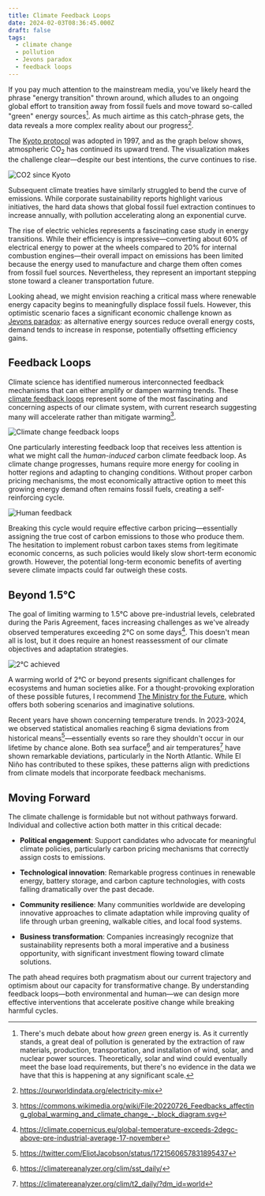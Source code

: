 ```yaml
---
title: Climate Feedback Loops
date: 2024-02-03T08:36:45.000Z
draft: false
tags:
  - climate change
  - pollution
  - Jevons paradox
  - feedback loops
---
```


If you pay much attention to the mainstream media, you've likely heard the phrase "energy transition" thrown around, which alludes to an ongoing global effort to transition away from fossil fuels and move toward so-called "green" energy sources[^1]. As much airtime as this catch-phrase gets, the data reveals a more complex reality about our progress[^2].

The [Kyoto protocol](https://en.wikipedia.org/wiki/Kyoto_Protocol) was adopted in 1997, and as the graph below shows, atmospheric CO<sub>2</sub> has continued its upward trend. The visualization makes the challenge clear—despite our best intentions, the curve continues to rise.

![CO2 since Kyoto](co2-data.png "CO<sub>2</sub> levels since 1997, the year the Kyoto protocol was adopted")

Subsequent climate treaties have similarly struggled to bend the curve of emissions. While corporate sustainability reports highlight various initiatives, the hard data shows that global fossil fuel extraction continues to increase annually, with pollution accelerating along an exponential curve.

The rise of electric vehicles represents a fascinating case study in energy transitions. While their efficiency is impressive—converting about 60% of electrical energy to power at the wheels compared to 20% for internal combustion engines—their overall impact on emissions has been limited because the energy used to manufacture and charge them often comes from fossil fuel sources. Nevertheless, they represent an important stepping stone toward a cleaner transportation future.

Looking ahead, we might envision reaching a critical mass where renewable energy capacity begins to meaningfully displace fossil fuels. However, this optimistic scenario faces a significant economic challenge known as [Jevons paradox](https://en.wikipedia.org/wiki/Jevons_paradox): as alternative energy sources reduce overall energy costs, demand tends to increase in response, potentially offsetting efficiency gains.

## Feedback Loops

Climate science has identified numerous interconnected feedback mechanisms that can either amplify or dampen warming trends. These [climate feedback loops](https://en.wikipedia.org/wiki/Climate_change_feedback) represent some of the most fascinating and concerning aspects of our climate system, with current research suggesting many will accelerate rather than mitigate warming[^3].

![Climate change feedback loops](feedback.png "Climate change feedback loops")

One particularly interesting feedback loop that receives less attention is what we might call the _human-induced_ carbon climate feedback loop. As climate change progresses, humans require more energy for cooling in hotter regions and adapting to changing conditions. Without proper carbon pricing mechanisms, the most economically attractive option to meet this growing energy demand often remains fossil fuels, creating a self-reinforcing cycle.

![Human feedback](human-feedback.png "Human-induced climate feedback loop")

Breaking this cycle would require effective carbon pricing—essentially assigning the true cost of carbon emissions to those who produce them. The hesitation to implement robust carbon taxes stems from legitimate economic concerns, as such policies would likely slow short-term economic growth. However, the potential long-term economic benefits of averting severe climate impacts could far outweigh these costs.

## Beyond 1.5°C

The goal of limiting warming to 1.5°C above pre-industrial levels, celebrated during the Paris Agreement, faces increasing challenges as we've already observed temperatures exceeding 2°C on some days[^4]. This doesn't mean all is lost, but it does require an honest reassessment of our climate objectives and adaptation strategies.

![2°C achieved](era5_daily_sfc_temp_global_anomalies_ref1850-1900_1940-2023_dark.png "Days exceeding 2°C above pre-industrial levels")

A warming world of 2°C or beyond presents significant challenges for ecosystems and human societies alike. For a thought-provoking exploration of these possible futures, I recommend [The Ministry for the Future](https://en.wikipedia.org/wiki/The_Ministry_for_the_Future), which offers both sobering scenarios and imaginative solutions.

Recent years have shown concerning temperature trends. In 2023-2024, we observed statistical anomalies reaching 6 sigma deviations from historical means[^5]—essentially events so rare they shouldn't occur in our lifetime by chance alone. Both sea surface[^6] and air temperatures[^7] have shown remarkable deviations, particularly in the North Atlantic. While El Niño has contributed to these spikes, these patterns align with predictions from climate models that incorporate feedback mechanisms.

## Moving Forward

The climate challenge is formidable but not without pathways forward. Individual and collective action both matter in this critical decade:

- **Political engagement**: Support candidates who advocate for meaningful climate policies, particularly carbon pricing mechanisms that correctly assign costs to emissions.

- **Technological innovation**: Remarkable progress continues in renewable energy, battery storage, and carbon capture technologies, with costs falling dramatically over the past decade.

- **Community resilience**: Many communities worldwide are developing innovative approaches to climate adaptation while improving quality of life through urban greening, walkable cities, and local food systems.

- **Business transformation**: Companies increasingly recognize that sustainability represents both a moral imperative and a business opportunity, with significant investment flowing toward climate solutions.

The path ahead requires both pragmatism about our current trajectory and optimism about our capacity for transformative change. By understanding feedback loops—both environmental and human—we can design more effective interventions that accelerate positive change while breaking harmful cycles.

[^1]: There's much debate about how _green_ green energy is. As it currently stands, a great deal of pollution is generated by the extraction of raw materials, production, transportation, and installation of wind, solar, and nuclear power sources. Theoretically, solar and wind could eventually meet the base load requirements, but there's no evidence in the data we have that this is happening at any significant scale.
[^2]: <https://ourworldindata.org/electricity-mix>
[^3]: <https://commons.wikimedia.org/wiki/File:20220726_Feedbacks_affecting_global_warming_and_climate_change_-_block_diagram.svg>
[^4]: <https://climate.copernicus.eu/global-temperature-exceeds-2degc-above-pre-industrial-average-17-november>
[^5]: <https://twitter.com/EliotJacobson/status/1721560657831895437>
[^6]: <https://climatereanalyzer.org/clim/sst_daily/>
[^7]: <https://climatereanalyzer.org/clim/t2_daily/?dm_id=world>
